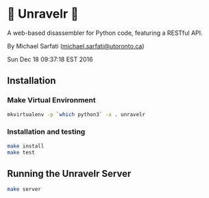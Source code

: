 # :snake: Unravelr :snake:
A web-based disassembler for Python code, featuring a RESTful API.

By Michael Sarfati (michael.sarfati@utoronto.ca)

Sun Dec 18 09:37:18 EST 2016

## Installation
### Make Virtual Environment
```bash
mkvirtualenv -p `which python3` -a . unravelr
```

### Installation and testing
```bash
make install
make test
```

## Running the Unravelr Server
```bash
make server
```
